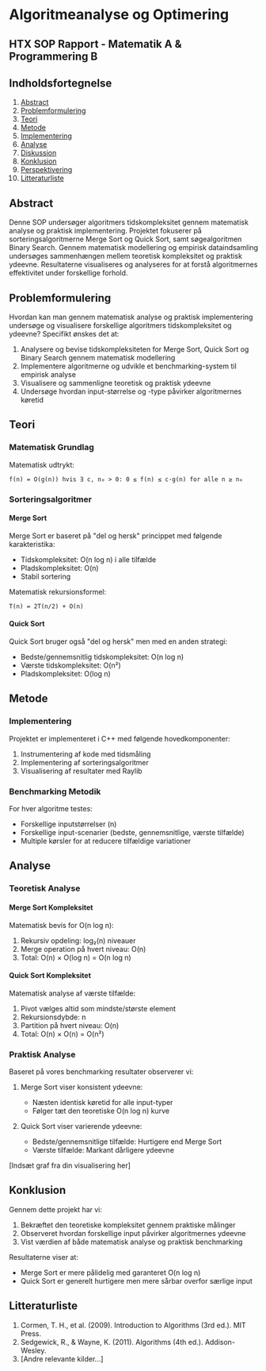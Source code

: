 # Algoritmeanalyse og Optimering
## HTX SOP Rapport - Matematik A & Programmering B

## Indholdsfortegnelse
1. [Abstract](#abstract)
2. [Problemformulering](#problemformulering)
3. [Teori](#teori)
4. [Metode](#metode)
5. [Implementering](#implementering)
6. [Analyse](#analyse)
7. [Diskussion](#diskussion)
8. [Konklusion](#konklusion)
9. [Perspektivering](#perspektivering)
10. [Litteraturliste](#litteraturliste)

## Abstract
Denne SOP undersøger algoritmers tidskompleksitet gennem matematisk analyse og praktisk implementering. Projektet fokuserer på sorteringsalgoritmerne Merge Sort og Quick Sort, samt søgealgoritmen Binary Search. Gennem matematisk modellering og empirisk dataindsamling undersøges sammenhængen mellem teoretisk kompleksitet og praktisk ydeevne. Resultaterne visualiseres og analyseres for at forstå algoritmernes effektivitet under forskellige forhold.

## Problemformulering

Hvordan kan man gennem matematisk analyse og praktisk implementering undersøge og visualisere forskellige algoritmers tidskompleksitet og ydeevne? Specifikt ønskes det at:

1. Analysere og bevise tidskompleksiteten for Merge Sort, Quick Sort og Binary Search gennem matematisk modellering
2. Implementere algoritmerne og udvikle et benchmarking-system til empirisk analyse
3. Visualisere og sammenligne teoretisk og praktisk ydeevne
4. Undersøge hvordan input-størrelse og -type påvirker algoritmernes køretid

## Teori

### Matematisk Grundlag

Matematisk udtrykt:
```
f(n) = O(g(n)) hvis ∃ c, n₀ > 0: 0 ≤ f(n) ≤ c·g(n) for alle n ≥ n₀
```

### Sorteringsalgoritmer

#### Merge Sort
Merge Sort er baseret på "del og hersk" princippet med følgende karakteristika:
- Tidskompleksitet: O(n log n) i alle tilfælde
- Pladskompleksitet: O(n)
- Stabil sortering

Matematisk rekursionsformel:
```
T(n) = 2T(n/2) + O(n)
```

#### Quick Sort
Quick Sort bruger også "del og hersk" men med en anden strategi:
- Bedste/gennemsnitlig tidskompleksitet: O(n log n)
- Værste tidskompleksitet: O(n²)
- Pladskompleksitet: O(log n)

## Metode

### Implementering
Projektet er implementeret i C++ med følgende hovedkomponenter:

1. Instrumentering af kode med tidsmåling
2. Implementering af sorteringsalgoritmer
3. Visualisering af resultater med Raylib

### Benchmarking Metodik
For hver algoritme testes:
- Forskellige inputstørrelser (n)
- Forskellige input-scenarier (bedste, gennemsnitlige, værste tilfælde)
- Multiple kørsler for at reducere tilfældige variationer

## Analyse

### Teoretisk Analyse

#### Merge Sort Kompleksitet
Matematisk bevis for O(n log n):
1. Rekursiv opdeling: log₂(n) niveauer
2. Merge operation på hvert niveau: O(n)
3. Total: O(n) × O(log n) = O(n log n)

#### Quick Sort Kompleksitet
Matematisk analyse af værste tilfælde:
1. Pivot vælges altid som mindste/største element
2. Rekursionsdybde: n
3. Partition på hvert niveau: O(n)
4. Total: O(n) × O(n) = O(n²)

### Praktisk Analyse

Baseret på vores benchmarking resultater observerer vi:

1. Merge Sort viser konsistent ydeevne:
   - Næsten identisk køretid for alle input-typer
   - Følger tæt den teoretiske O(n log n) kurve

2. Quick Sort viser varierende ydeevne:
   - Bedste/gennemsnitlige tilfælde: Hurtigere end Merge Sort
   - Værste tilfælde: Markant dårligere ydeevne

[Indsæt graf fra din visualisering her]

## Konklusion

Gennem dette projekt har vi:
1. Bekræftet den teoretiske kompleksitet gennem praktiske målinger
2. Observeret hvordan forskellige input påvirker algoritmernes ydeevne
3. Vist værdien af både matematisk analyse og praktisk benchmarking

Resultaterne viser at:
- Merge Sort er mere pålidelig med garanteret O(n log n)
- Quick Sort er generelt hurtigere men mere sårbar overfor særlige input

## Litteraturliste

1. Cormen, T. H., et al. (2009). Introduction to Algorithms (3rd ed.). MIT Press.
2. Sedgewick, R., & Wayne, K. (2011). Algorithms (4th ed.). Addison-Wesley.
3. [Andre relevante kilder...]
